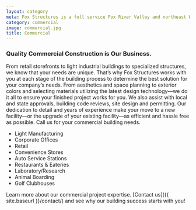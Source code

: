 ```yaml
---
layout: category
meta: Fox Structures is a full service Fox River Valley and northeast Wisconsin design/build contractor specializing in all types of commercial construction.
category: commercial
image: commercial.jpg
title: Commercial
---
```


### Quality Commercial Construction is Our Business.

From retail storefronts to light industrial buildings to specialized structures, we know that your needs are unique. That’s why Fox Structures works with you at each stage of the building process to determine the best solution for your company’s needs. From aesthetics and space planning to exterior colors and selecting materials utilizing the latest design technology—we do it all to ensure your finished project works for you. We also assist with local and state approvals, building code reviews, site design and permitting. Our dedication to detail and years of experience make your move to a new facility—or the upgrade of your existing facility—as efficient and hassle free as possible. Call us for your commercial building needs.

* Light Manufacturing
* Corporate Offices
* Retail
* Convenience Stores
* Auto Service Stations
* Restaurants & Eateries
* Laboratory/Research
* Animal Boarding
* Golf Clubhouses

Learn more about our commercial project expertise. [Contact us]({{ site.baseurl }}/contact/) and see why our building success starts with you!
